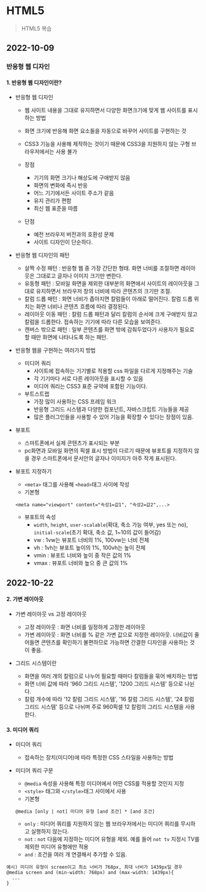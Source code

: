 # HTML5

> HTML5 복습

## 2022-10-09

### 반응형 웹 디자인

#### 1. 반응형 웹 디자인이란?

- 반응형 웹 디자인

  - 웹 사이트 내용을 그대로 유지하면서 다양한 화면크기에 맞게 웹 사이트를 표시하는 방법
  - 화면 크기에 반응해 화면 요소들을 자동으로 바꾸어 사이트를 구현하는 것
  - CSS3 기능을 사용해 제작하는 것이기 때문에 CSS3을 지원하지 않는 구형 브라우저에서는 사용 불가

  - 장점
    - 기기의 화면 크기나 해상도에 구애받지 않음
    - 화면의 변화에 즉시 반응
    - 어느 기기에서든 사이트 주소가 같음
    - 유지 관리가 편함
    - 최신 웹 표준을 따름
  - 단점
    - 예전 브라우저 버전과의 호환성 문제
    - 사이트 디자인이 단순하다.

- 반응형 웹 디자인의 패턴

  - 살짝 수정 패턴 : 반응형 웹 중 가장 간단한 형태. 화면 너비를 조절하면 레이아웃은 그대로고 글자나 이미지 크기만 변한다.
  - 유동형 패턴 : 모바일 화면을 제외한 대부분의 화면에서 사이트의 레이아웃을 그대로 유지하면서 브라우저 창의 너비에 따라 콘텐츠의 크기만 조절.
  - 칼럼 드롭 패턴 : 화면 너비가 좁아지면 칼럼들이 아래로 떨어진다. 칼럼 드롭 위치는 화면 너비나 콘텐츠 흐름에 따라 결정된다.
  - 레이아웃 이동 패턴 : 칼럼 드롭 패턴과 달리 칼럼의 순서에 크게 구애받지 않고 칼럼을 드롭한다. 접속하는 기기에 따라 다른 모습을 보여준다.
  - 캔버스 밖으로 패턴 : 일부 콘텐츠를 화면 밖에 감춰두었다가 사용자가 필요로 할 때만 화면에 나타나도록 하는 패턴.

- 반응형 웹을 구현하는 여러가지 방법

  - 미디어 쿼리
    - 사이트에 접속하는 기기별로 적용할 css 파일을 다르게 지정해주는 기술
    - 각 기기마다 서로 다른 레이아웃을 표시할 수 있음
    - 미디어 쿼리는 CSS3 표준 규약에 포함된 기능이다.
  - 부트스트랩
    - 가장 많이 사용하는 CSS 프레임 워크
    - 반응형 그리드 시스템과 다양한 컴포넌트, 자바스크립트 기능들을 제공
    - 많은 플러그인들을 사용할 수 있어 기능을 확장할 수 있다는 장점이 있음.

- 뷰포트

  - 스마트폰에서 실제 콘텐츠가 표시되는 부분
  - pc화면과 모바일 화면의 픽셀 표시 방법이 다르기 때문에 뷰포트를 지정하지 않을 경우 스마트폰에서 문서안의 글자나 이미지가 아주 작게 표시된다.

- 뷰포트 지정하기
  - `<meta>` 태그를 사용해 `<head>`태그 사이에 작성
  - 기본형
  ```
  <meta name="viewport" content="속성1=값1", "속성2=값2",...>
  ```
  - 뷰포트의 속성
    - `width`, `height`, `user-scalable`(확대, 축소 가능 여부, yes 또는 no), `initial-scale`(초기 확대, 축소 값, 1~10의 값이 들어감)
    - vw : 1vw는 뷰포트 너비의 1%, 100vw는 너비 전체
    - vh : 1vh는 뷰포트 높이의 1%, 100vh는 높이 전체
    - vmin : 뷰포트 너비와 높이 중 작은 값의 1%
    - vmax : 뷰포트 너비와 높으 중 큰 값의 1%

## 2022-10-22

#### 2. 가변 레이아웃

- 가변 레이아웃 vs 고정 레이아웃

  - 고정 레이아웃 : 화면 너비를 일정하게 고정한 레이아웃
  - 가변 레이아웃 : 화면 너비를 % 같은 가변 값으로 지정한 레이아웃. 너비값이 줄어들면 콘텐츠를 확인하기 불편하므로 가능하면 간결한 디자인을 사용하는 것이 좋음.

- 그리드 시스템이란
  - 화면을 여러 개의 칼럼으로 나누어 필요할 때마다 칼럼들을 묶어 배치하는 방법
  - 화면 너비 값에 따라 '960 그리드 시스템', '1200 그리드 시스템' 등으로 나뉜다.
  - 칼럼 개수에 따라 '12 칼럼 그리드 시스템', '16 칼럼 그리드 시스템', '24 칼럼 그리드 시스템' 등으로 나뉘며 주로 960픽셀 12 칼럼의 그리드 시스템을 사용한다.

#### 3. 미디어 쿼리

- 미디어 쿼리

  - 접속하는 장치(미디어)에 따라 특정한 CSS 스타일을 사용하는 방법

- 미디어 쿼리 구문
  - `@media` 속성을 사용해 특정 미디어에서 어떤 CSS를 적용할 것인지 지정
  - `<style>` 태그와 `</style>`태그 사이에서 사용
  - 기본형
  ```
  @media [only | not] 미디어 유형 [and 조건] * [and 조건]
  ```
  - `only` : 미디어 쿼리를 지원하지 않는 웹 브라우저에서는 미디어 쿼리를 무시하고 실행하지 않는다.
  - `not` : `not` 다음에 지정하는 미디어 유형을 제외. 예를 들어 `not tv` 지정시 TV를 제외한 미디어 유형에만 적용
  - `and` : 조건을 여러 개 연결해서 추가할 수 있음.

```
예시) 미디어 유형이 screen이고 최소 너비가 768px, 최대 너비가 1439px일 경우
@media screen and (min-width: 768px) and (max-width: 1439px){
  ...
}
```
